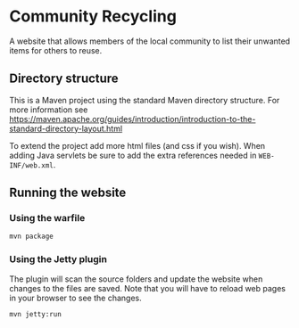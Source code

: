 # Community Recycling

A website that allows members of the local community to list their unwanted items for others to reuse.

## Directory structure

This is a Maven project using the standard Maven directory structure. For more information see <https://maven.apache.org/guides/introduction/introduction-to-the-standard-directory-layout.html>

To extend the project add more html files (and css if you wish).  When adding Java servlets be sure to add the extra references needed in ```WEB-INF/web.xml```.

## Running the website

### Using the warfile

```sh
mvn package
```

### Using the Jetty plugin

The plugin will scan the source folders and update the website when changes to the files are saved.  Note that you will have to reload web pages in your browser to see the changes.

```sh
mvn jetty:run
```
